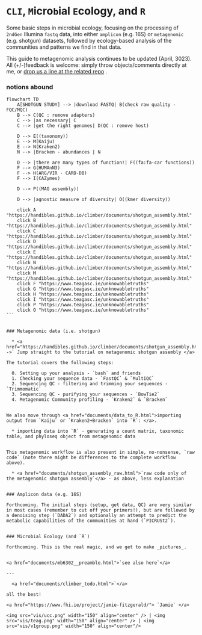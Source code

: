 # `CLI`, `M`icro`b`ial `E`cology, and `R`

Some basic steps in microbial ecology, focusing on the processing of `2ndGen` Illumina `fastq` data, into either `amplicon` (e.g. 16S) or `metagenomic` (e.g. shotgun) datasets, followed by ecology-based analysis of the communities and patterns we find in that data.

This guide to metagenomic analysis continues to be updated (April, 3023). All (+/-)feedback is welcome: simply throw objects/comments directly at me, or [drop us a line at the related repo](https://github.com/handibles/climber/issues) .

### notions abound

````mermaid
flowchart TD
    A[SHOTGUN STUDY] --> |download FASTQ| B(check raw quality - FQC/MQC)
    B --> C(QC : remove adapters)
    C --> |as necessary| C
    C --> |get the right genomes| D(QC : remove host)

    D --> E((taxonomy))
    E --> M(Kaiju)
    E --> N(Kraken2)
    N --> |Bracken - abundances | N

    D --> |there are many types of function!| F((fa:fa-car functions))
    F --> G(HUMAnN3)
    F --> H(ARG/VIR - CARD-DB)
    F --> I(CAZymes)
    
    D --> P((MAG assembly))

    D --> |agnostic measure of diversity| O((kmer diversity))

	click A "https://handibles.github.io/climber/documents/shotgun_assembly.html"
	click B "https://handibles.github.io/climber/documents/shotgun_assembly.html"
	click C "https://handibles.github.io/climber/documents/shotgun_assembly.html"
	click D "https://handibles.github.io/climber/documents/shotgun_assembly.html"
	click E "https://handibles.github.io/climber/documents/shotgun_assembly.html"
	click N "https://handibles.github.io/climber/documents/shotgun_assembly.html"
	click M "https://handibles.github.io/climber/documents/shotgun_assembly.html"
	click F "https://www.teagasc.ie/unknowabletruths"
	click G "https://www.teagasc.ie/unknowabletruths"
	click H "https://www.teagasc.ie/unknowabletruths"
	click I "https://www.teagasc.ie/unknowabletruths"
	click P "https://www.teagasc.ie/unknowabletruths"
	click O "https://www.teagasc.ie/unknowabletruths"
```


### Metagenomic data (i.e. shotgun)

  * <a href="https://handibles.github.io/climber/documents/shotgun_assembly.html">`-->` Jump straight to the tutorial on metagenomic shotgun assembly </a> 

The tutorial covers the following steps:

  0. Setting up your analysis - `bash` and friends
  1. Checking your sequence data - `FastQC` & `MultiQC`
  2. Sequencing QC - filtering and trimming your sequences - `Trimmomatic`
  3. Sequencing QC - purifying your sequences - `BowTie2`
  4. Metagenomic Community profiling - `Kraken2` & `Bracken`


We also move through <a href="documents/data_to_R.html">importing output from `Kaiju` or `Kraken2+Bracken` into `R`: </a>.

  * importing data into `R` - generating a count matrix, taxonomic table, and phyloseq object from metagenomic data


This metagenomic workflow is also present in simple, no-nonsense, `raw code` (note there might be differences to the complete workflow above).

  * <a href="documents/shotgun_assembly_raw.html">`raw code only of the metagenomic shotgun assembly`</a> - as above, less explanation


### Amplicon data (e.g. 16S)

Forthcoming. The initial steps (setup, get data, QC) are very similar in most cases (remember to cut off your primers!), but are followed by a denoising step (`DADA2`) and optionally an attempt to predict the metabolic capabilities of the communities at hand (`PICRUSt2`).


### Microbial Ecology (and `R`)

Forthcoming. This is the real magic, and we get to make _pictures_.


<a href="documents/mb6302__preamble.html">`see also here`</a>

---

  <a href="documents/climber_todo.html">`</a>

all the best!  

<a href="https://www.fhi.ie/project/jamie-fitzgerald/"> `Jamie` </a>

<img src="vis/ucc.png" width="150" align="center" /> | <img src="vis/teag.png" width="150" align="center" /> | <img src="vis/v1group.png" width="150" align="center"/>
